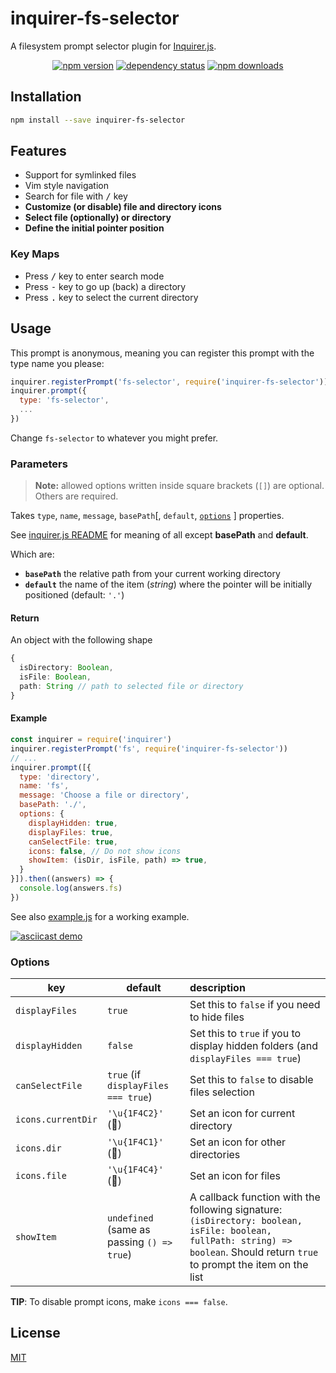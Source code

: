 # inquirer-fs-selector

A filesystem prompt selector plugin for [Inquirer.js](https://github.com/SBoudrias/Inquirer.js).

<div align="center">

[![npm version](https://badge.fury.io/js/inquirer-fs-selector.svg)](https://badge.fury.io/js/inquirer-fs-selector)
[![dependency status](https://david-dm.org/micalevisk/inquirer-fs-selector.svg)](https://david-dm.org/micalevisk/inquirer-fs-selector)
[![npm downloads](https://img.shields.io/npm/dt/inquirer-fs-selector.svg)]()

</div>

## Installation

```bash
npm install --save inquirer-fs-selector
```

## Features

- Support for symlinked files
- Vim style navigation
- Search for file with <kbd>/</kbd> key
- **Customize (or disable) file and directory icons**
- **Select file (optionally) or directory**
- **Define the initial pointer position**

### Key Maps

- Press <kbd>/</kbd> key to enter search mode
- Press <kbd>-</kbd> key to go up (back) a directory
- Press <kbd>.</kbd> key to select the current directory

## Usage

This prompt is anonymous, meaning you can register this prompt with the type name you please:

```javascript
inquirer.registerPrompt('fs-selector', require('inquirer-fs-selector'));
inquirer.prompt({
  type: 'fs-selector',
  ...
})
```

Change `fs-selector` to whatever you might prefer.

### Parameters
> **Note:** allowed options written inside square brackets (`[]`) are optional. Others are required.

Takes `type`, `name`, `message`, `basePath`[, `default`, [`options`](#options) ] properties.

See [inquirer.js README](https://github.com/SBoudrias/Inquirer.js/blob/master/README.md) for meaning of all except **basePath** and **default**.

Which are:
- **`basePath`** the relative path from your current working directory
- **`default`** the name of the item (*string*) where the pointer will be initially positioned (default: `'.'`)

#### Return

An object with the following shape

```typescript
{
  isDirectory: Boolean,
  isFile: Boolean,
  path: String // path to selected file or directory
}
```

#### Example

```javascript
const inquirer = require('inquirer')
inquirer.registerPrompt('fs', require('inquirer-fs-selector'))
// ...
inquirer.prompt([{
  type: 'directory',
  name: 'fs',
  message: 'Choose a file or directory',
  basePath: './',
  options: {
    displayHidden: true,
    displayFiles: true,
    canSelectFile: true,
    icons: false, // Do not show icons
    showItem: (isDir, isFile, path) => true,
  }
}]).then((answers) => {
  console.log(answers.fs)
})
```
See also [example.js](./example.js) for a working example.

[![asciicast demo](https://asciinema.org/a/252042.svg)](https://asciinema.org/a/252042)

### Options

| key | default | description |
|---|--------|:-----------|
`displayFiles` | `true` | Set this to `false` if you need to hide files
`displayHidden` | `false` | Set this to `true` if you to display hidden folders (and `displayFiles === true`)
`canSelectFile` | `true` (if `displayFiles === true`) | Set this to `false` to disable files selection
`icons.currentDir` | `'\u{1F4C2}'` (📂) | Set an icon for current directory
`icons.dir` | `'\u{1F4C1}'` (📁) | Set an icon for other directories
`icons.file` | `'\u{1F4C4}'` (📄) | Set an icon for files
`showItem` | `undefined` (same as passing `() => true`) | A callback function with the following signature: `(isDirectory: boolean, isFile: boolean, fullPath: string) => boolean`. Should return `true` to prompt the item on the list

**TIP**: To disable prompt icons, make `icons === false`.

## License

[MIT](./LICENSE)
